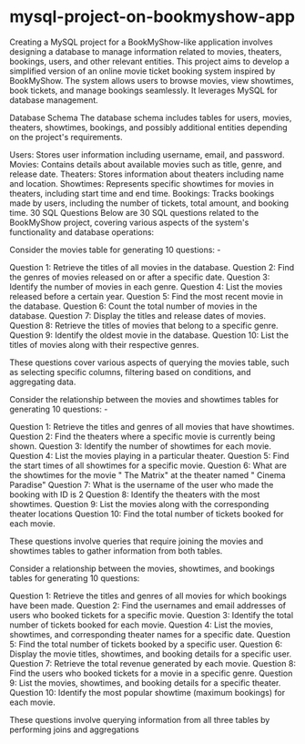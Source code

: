 # mysql-project-on-bookmyshow-app
Creating a MySQL project for a BookMyShow-like application involves designing a database to manage information related to movies, theaters, bookings, users, and other relevant entities. This project aims to develop a simplified version of an online movie ticket booking system inspired by BookMyShow. The system allows users to browse movies, view showtimes, book tickets, and manage bookings seamlessly. It leverages MySQL for database management.

Database Schema
The database schema includes tables for users, movies, theaters, showtimes, bookings, and possibly additional entities depending on the project's requirements.

Users: Stores user information including username, email, and password.
Movies: Contains details about available movies such as title, genre, and release date.
Theaters: Stores information about theaters including name and location.
Showtimes: Represents specific showtimes for movies in theaters, including start time and end time.
Bookings: Tracks bookings made by users, including the number of tickets, total amount, and booking time.
30 SQL Questions
Below are 30 SQL questions related to the BookMyShow project, covering various aspects of the system's functionality and database operations:

Consider the movies table for generating 10 questions: -

Question 1: Retrieve the titles of all movies in the database. Question 2: Find the genres of movies released on or after a specific date. Question 3: Identify the number of movies in each genre. Question 4: List the movies released before a certain year. Question 5: Find the most recent movie in the database. Question 6: Count the total number of movies in the database. Question 7: Display the titles and release dates of movies. Question 8: Retrieve the titles of movies that belong to a specific genre. Question 9: Identify the oldest movie in the database. Question 10: List the titles of movies along with their respective genres.

These questions cover various aspects of querying the movies table, such as selecting specific columns, filtering based on conditions, and aggregating data.

Consider the relationship between the movies and showtimes tables for generating 10 questions: -

Question 1: Retrieve the titles and genres of all movies that have showtimes. Question 2: Find the theaters where a specific movie is currently being shown. Question 3: Identify the number of showtimes for each movie. Question 4: List the movies playing in a particular theater. Question 5: Find the start times of all showtimes for a specific movie. Question 6: What are the showtimes for the movie " The Matrix" at the theater named " Cinema Paradise" Question 7: What is the username of the user who made the booking with ID is 2 Question 8: Identify the theaters with the most showtimes. Question 9: List the movies along with the corresponding theater locations Question 10: Find the total number of tickets booked for each movie.

These questions involve queries that require joining the movies and showtimes tables to gather information from both tables.

Consider a relationship between the movies, showtimes, and bookings tables for generating 10 questions:

Question 1: Retrieve the titles and genres of all movies for which bookings have been made. Question 2: Find the usernames and email addresses of users who booked tickets for a specific movie. Question 3: Identify the total number of tickets booked for each movie. Question 4: List the movies, showtimes, and corresponding theater names for a specific date. Question 5: Find the total number of tickets booked by a specific user. Question 6: Display the movie titles, showtimes, and booking details for a specific user. Question 7: Retrieve the total revenue generated by each movie. Question 8: Find the users who booked tickets for a movie in a specific genre. Question 9: List the movies, showtimes, and booking details for a specific theater. Question 10: Identify the most popular showtime (maximum bookings) for each movie.

These questions involve querying information from all three tables by performing joins and aggregations
